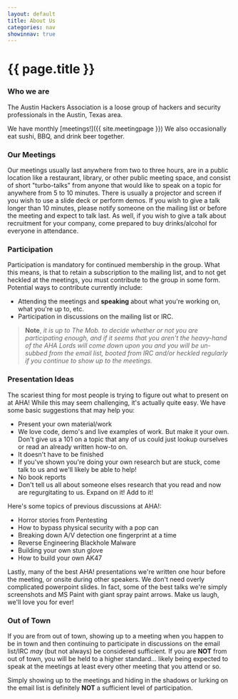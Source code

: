 ```yaml
---
layout: default
title: About Us
categories: nav
showinnav: true
---
```


# {{ page.title }}

### Who we are
The Austin Hackers Association is a loose group of hackers and
security professionals in the Austin, Texas area.

We have monthly [meetings!]({{ site.meetingpage }}) We also occasionally eat sushi, BBQ, and drink beer together.

### Our Meetings
Our meetings usually last anywhere from two to three hours, are in a
public location like a restaurant, library, or other public meeting
space, and consist of short "turbo-talks" from anyone that would like
to speak on a topic for anywhere from 5 to 10 minutes. There is
usually a projector and screen if you wish to use a slide deck or
perform demos. If you wish to give a talk longer than 10 minutes,
please notify someone on the mailing list or before the meeting and
expect to talk last. As well, if you wish to give a talk about
recruitment for your company, come prepared to buy drinks/alcohol for
everyone in attendance.

### Participation
Participation is mandatory for continued membership in the group. What
this means, is that to retain a subscription to the mailing list, and
to not get heckled at the meetings, you must contribute to the group
in some form. Potential ways to contribute currently include:

* Attending the meetings and **speaking** about what you're working on, what you're up to, etc.
* Participation in discussions on the mailing list or IRC.

> **Note**, *it is up to The Mob. to decide whether or not you are
participating enough, and if it seems that you aren't the heavy-hand of
the AHA Lords will come down upon you and you will be un-subbed from the
email list, booted from IRC and/or heckled regularly if you continue to
show up to the meetings.*

### Presentation Ideas
The scariest thing for most people is trying to figure out what to
present on at AHA! While this may seem challenging, it's actually quite
easy. We have some basic suggestions that may help you:

* Present your own material/work
 * We love code, demo's and live examples of work. But make it your own.
   Don't give us a 101 on a topic that any of us could just lookup
ourselves or read an already written how-to on.
* It doesn't have to be finished
 * If you've shown you're doing your own research but are stuck, come
   talk to us and we'll likely be able to help!
* No book reports
 * Don't tell us all about someone elses research that you read and now
   are regurgitating to us. Expand on it! Add to it!

Here's some topics of previous discussions at AHA!:

* Horror stories from Pentesting
* How to bypass physical security with a pop can
* Breaking down A/V detection one fingerprint at a time
* Reverse Engineering Blackhole Malware
* Building your own stun glove
* How to build your own AK47

Lastly, many of the best AHA! presentations we're written one hour before
the meeting, or onsite during other speakers. We don't need overly
complicated powerpoint slides. In fact, some of the best talks we're
simply screenshots and MS Paint with giant spray paint arrows. Make us laugh,
we'll love you for ever!

### Out of Town
If you are from out of town, showing up to a meeting when you happen
to be in town and then continuing to participate in discussions on the
email list/IRC *may* (but not always) be considered sufficient. If you are
**NOT** from out of town, you will be held to a higher standard... likely being
expected to speak at the meetings at least every other meeting that you attend
or so.

Simply showing up to the meetings and hiding in the shadows or lurking
on the email list is definitely **NOT** a sufficient level of
participation.

